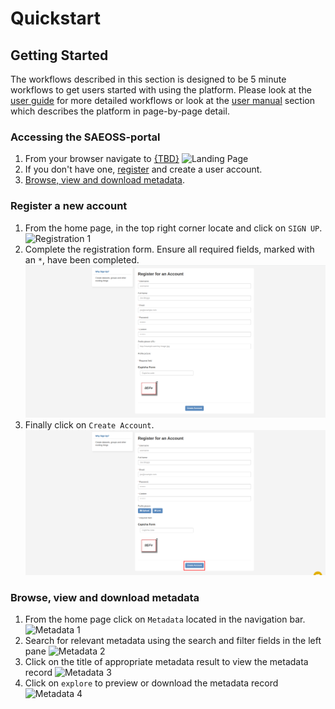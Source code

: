 # Quickstart

## Getting Started

The workflows described in this section is designed to be 5 minute workflows to get users started with using the platform.  Please look at the [user guide](../guide/index.md) for more detailed workflows or look at the [user manual](../manual/index.md) section which describes the platform in page-by-page detail.

### Accessing the SAEOSS-portal

1. From your browser navigate to [{TBD}](http://www..)
        ![Landing Page](./img/landing-page-1.png)
2. If you don't have one, [register](#register-a-new-account) and create a user account.
3. [Browse, view and download metadata](#browse-view-and-download-metadata).

### Register a new account

1. From the home page, in the top right corner locate and click on `SIGN UP`.
        ![Registration 1](./img/registration-1.png)
2. Complete the registration form. Ensure all required fields, marked with an `*`, have been completed.
        ![Registration 2](./img/registration-2.png)
3. Finally click on `Create Account`.
        ![Registration 3](./img/registration-3.png)

### Browse, view and download metadata

1. From the home page click on `Metadata` located in the navigation bar.
        ![Metadata 1](./img/metadata-1.png)
2. Search for relevant metadata using the search and filter fields in the left pane
        ![Metadata 2](./img/metadata-2.png)
3. Click on the title of appropriate metadata result to view the metadata record
        ![Metadata 3](./img/metadata-3.png)
4. Click on `explore` to preview or download the metadata record
        ![Metadata 4](./img/metadata-4.png)
